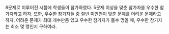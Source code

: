 8문제로 이루어진 시험에 학생들이 참가하였다. 5문제 이상을 맞춘 참가자를 우수한 참가자라고 하자. 또한, 우수한 참가자들 중 절반 미만만이 맞춘 문제를 어려운 문제라고 하자. 어려운 문제가 최대 개수만큼 있고 우수한 참가자가 홀수 명일 때, 우수한 참가자는 최소 몇 명인지 구하여라.
